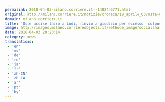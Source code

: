 ```yaml
---
permalink: 2018-04-03-milano.corriere.it--1402446771.html
original: http://milano.corriere.it/notizie/cronaca/18_aprile_03/oste-uccise-ladro-lodi-procura-rinvio-giudizio-eccesso-colposo-legittima-difesa-fb3366c0-3760-11e8-b6e2-a808a444e7a2.shtml
domain: milano.corriere.it
title: 'Oste uccise ladro a Lodi, rinvio a giudizio per eccesso  colposo di legittima difesa'
image: http://images.milano.corriereobjects.it/methode_image/socialshare/2018/04/03/5cd46800-3763-11e8-b6e2-a808a444e7a2.jpg
date: 2018-04-03 20:23:14
category: news
translations: 
 - 'en'
 - 'es'
 - 'de'
 - 'ru'
 - 'ja'
 - 'fr'
 - 'zh-CN'
 - 'zh-TW'
 - 'ar'
 - 'pt'
 - 'hy'
---
```


